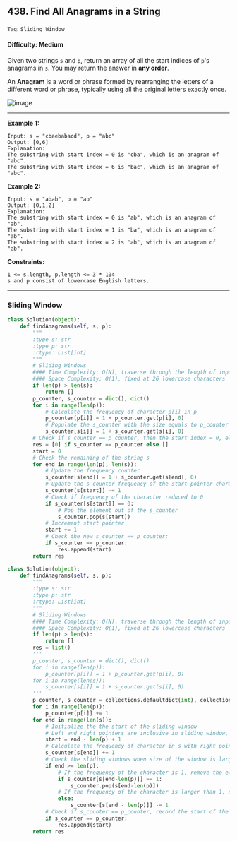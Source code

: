 ## 438. Find All Anagrams in a String

```Tag```: ```Sliding Window```

#### Difficulty: Medium

Given two strings ```s``` and ```p```, return an array of all the start indices of ```p```'s anagrams in ```s```. You may return the answer in __any order__.

An __Anagram__ is a word or phrase formed by rearranging the letters of a different word or phrase, typically using all the original letters exactly once.

![image](https://user-images.githubusercontent.com/35042430/207155100-685a397d-6a97-40c7-8171-13bddaa06f85.png)

---

__Example 1:__

```
Input: s = "cbaebabacd", p = "abc"
Output: [0,6]
Explanation:
The substring with start index = 0 is "cba", which is an anagram of "abc".
The substring with start index = 6 is "bac", which is an anagram of "abc".
```

__Example 2:__

```
Input: s = "abab", p = "ab"
Output: [0,1,2]
Explanation:
The substring with start index = 0 is "ab", which is an anagram of "ab".
The substring with start index = 1 is "ba", which is an anagram of "ab".
The substring with start index = 2 is "ab", which is an anagram of "ab".
```

__Constraints:__
```
1 <= s.length, p.length <= 3 * 104
s and p consist of lowercase English letters.
```

---

### Sliding Window

```Python
class Solution(object):
    def findAnagrams(self, s, p):
        """
        :type s: str
        :type p: str
        :rtype: List[int]
        """
        # Sliding Windows
        #### Time Complexity: O(N), traverse through the length of input string s
        #### Space Complexity: O(1), fixed at 26 lowercase characters
        if len(p) > len(s):
            return []
        p_counter, s_counter = dict(), dict()
        for i in range(len(p)):
            # Calculate the frequency of character p[i] in p
            p_counter[p[i]] = 1 + p_counter.get(p[i], 0)
            # Populate the s_counter with the size equals to p_counter
            s_counter[s[i]] = 1 + s_counter.get(s[i], 0)
        # Check if s_counter == p_counter, then the start index = 0, else an empty list
        res = [0] if s_counter == p_counter else []
        start = 0
        # Check the remaining of the string s
        for end in range(len(p), len(s)):
            # Update the frequency counter
            s_counter[s[end]] = 1 + s_counter.get(s[end], 0)
            # Update the s_counter frequency of the start pointer character as start pointer moving to the right
            s_counter[s[start]] -= 1
            # Check if frequency of the character reduced to 0
            if s_counter[s[start]] == 0:
                # Pop the element out of the s_counter
                s_counter.pop(s[start])
            # Increment start pointer
            start += 1
            # Check the new s_counter == p_counter:
            if s_counter == p_counter:
                res.append(start)
        return res
```

```Python
class Solution(object):
    def findAnagrams(self, s, p):
        """
        :type s: str
        :type p: str
        :rtype: List[int]
        """
        # Sliding Windows
        #### Time Complexity: O(N), traverse through the length of input string s
        #### Space Complexity: O(1), fixed at 26 lowercase characters
        if len(p) > len(s):
            return []
        res = list()
        '''
        p_counter, s_counter = dict(), dict()
        for i in range(len(p)):
            p_counter[p[i]] = 1 + p_counter.get(p[i], 0)
        for i in range(len(s)):
            s_counter[s[i]] = 1 + s_counter.get(s[i], 0)
        '''
        p_counter, s_counter = collections.defaultdict(int), collections.defaultdict(int)
        for i in range(len(p)):
            p_counter[p[i]] += 1
        for end in range(len(s)):
            # Initialize the the start of the sliding window
            # Left and right pointers are inclusive in sliding window, hence the size of the window is end - start + 1            
            start = end - len(p) + 1
            # Calculate the frequency of character in s with right pointer
            s_counter[s[end]] += 1
            # Check the sliding windows when size of the window is larger than p
            if end >= len(p):
                # If the frequency of the character is 1, remove the element
                if s_counter[s[end-len(p)]] == 1:
                    s_counter.pop(s[end-len(p)])
                # If the frequency of the character is larger than 1, decrement the frequency
                else:
                    s_counter[s[end - len(p)]] -= 1
            # Check if s_counter == p_counter, record the start of the sliding window
            if s_counter == p_counter:
                res.append(start)
        return res
```
